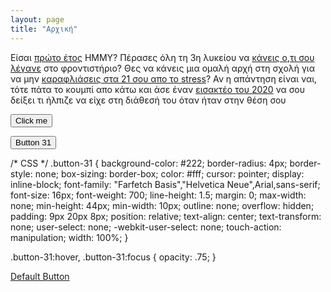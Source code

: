 ```yaml
---
layout: page
title: "Αρχική"
---
```


Είσαι <a href="https://i.kym-cdn.com/photos/images/newsfeed/002/322/154/667.jpg" target="_blank">πρώτο έτος</a> ΗΜΜΥ? Πέρασες όλη τη 3η λυκείου να <a href="https://i.kym-cdn.com/photos/images/masonry/002/214/445/018" target="_blank">κάνεις ο,τι σου λέγανε</a> στο φροντιστήριο? Θες να κάνεις μια ομαλή αρχή στη σχολή για να μην <a href="https://i.redd.it/scupjyjwyqs11.jpg" target="_blank">καραφλιάσεις στα 21 σου απο το stress</a>? Αν η απάντηση είναι ναι, τότε πάτα το κουμπί απο κάτω και άσε έναν <a href="https://i1.sndcdn.com/artworks-EC5k5lHzgHPLsyzW-Uxz2Qg-t500x500.jpg" target="_blank">εισακτέο του 2020</a> να σου δείξει τι ήλπιζε να είχε στη διάθεσή του όταν ήταν στην θέση σου


<button name="button" onclick="http://www.google.com">Click me</button>
<!-- HTML !-->
<button class="button-31" role="button">Button 31</button>

/* CSS */
.button-31 {
  background-color: #222;
  border-radius: 4px;
  border-style: none;
  box-sizing: border-box;
  color: #fff;
  cursor: pointer;
  display: inline-block;
  font-family: "Farfetch Basis","Helvetica Neue",Arial,sans-serif;
  font-size: 16px;
  font-weight: 700;
  line-height: 1.5;
  margin: 0;
  max-width: none;
  min-height: 44px;
  min-width: 10px;
  outline: none;
  overflow: hidden;
  padding: 9px 20px 8px;
  position: relative;
  text-align: center;
  text-transform: none;
  user-select: none;
  -webkit-user-select: none;
  touch-action: manipulation;
  width: 100%;
}

.button-31:hover,
.button-31:focus {
  opacity: .75;
}

<a href="javascript:void(0)" class="button">Default Button</a>

